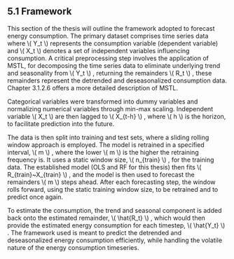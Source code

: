 <div>
  <script type="text/x-mathjax-config">
    MathJax = {
      tex: {
        inlineMath: [['$','$'], ['\\(','\\)']],
        displayMath: [['$$','$$'], ['\\[','\\]']]
      }
    };
  </script>
  <script type="text/javascript" id="MathJax-script" async
    src="https://cdn.jsdelivr.net/npm/mathjax@3/es5/tex-mml-chtml.js">
  </script>
</div>

## 5.1 Framework

This section of the thesis will outline the framework adopted to forecast energy consumption. The primary dataset comprises time series data where \\( Y_t \\) represents the consumption variable (dependent variable) and \\( X_t \\) denotes a set of independent variables influencing consumption. A critical preprocessing step involves the application of MSTL, for decomposing the time series data to eliminate underlying trend and seasonality from \\( Y_t \\) , returning the remainders \\( R_t \\) , these remainders represent the detrended and deseasonalized consumption data. Chapter 3.1.2.6 offers a more detailed description of MSTL.

Categorical variables were transformed into dummy variables and normalizing numerical variables through min-max scaling. Independent variable \\( X_t \\) are then lagged to \\( X_{t-h} \\) , where \\( h \\) is the horizon, to facilitate prediction into the future.

The data is then split into training and test sets, where a sliding rolling window approach is employed. The model is retrained in a specified interval, \\( m \\) , where the lower \\( m \\) is the higher the retraining frequency is. It uses a static window size, \\( n_{train} \\) , for the training data. The established model (OLS and RF for this thesis) then fits \\( R_{train}~X_{train} \\) , and the model is then used to forecast the remainders \\( m \\) steps ahead. After each forecasting step, the window rolls forward, using the static training window size, to be retrained and to predict once again.

To estimate the consumption, the trend and seasonal component is added back onto the estimated remainder, \\( \hat{R_t} \\) , which would then provide the estimated energy consumption for each timestep, \\( \hat{Y_t} \\) .
The framework used is meant to predict the detrended and deseasonalized energy consumption efficiently, while handling the volatile nature of the energy consumption timeseries.

